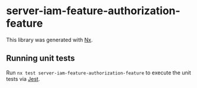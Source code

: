 # server-iam-feature-authorization-feature

This library was generated with [Nx](https://nx.dev).

## Running unit tests

Run `nx test server-iam-feature-authorization-feature` to execute the unit tests via [Jest](https://jestjs.io).
